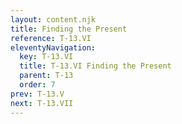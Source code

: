 ```yaml
---
layout: content.njk
title: Finding the Present
reference: T-13.VI
eleventyNavigation:
  key: T-13.VI
  title: T-13.VI Finding the Present
  parent: T-13
  order: 7
prev: T-13.V
next: T-13.VII
---
```



<div id=6 style=height:0></div>